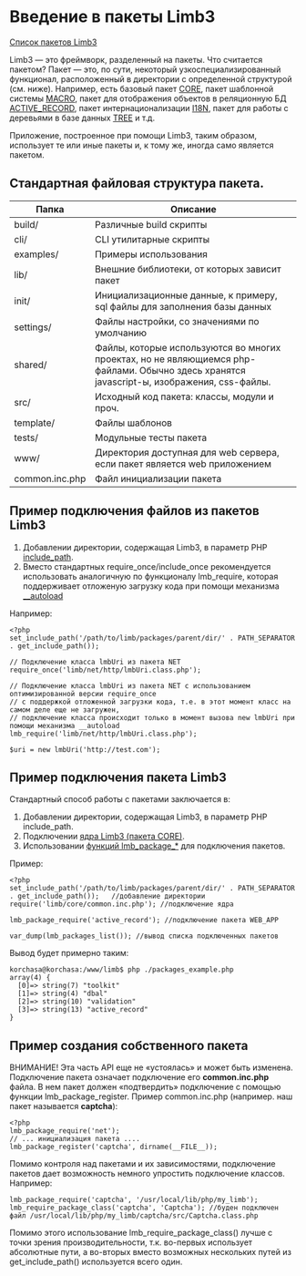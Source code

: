 # Введение в пакеты Limb3
[Список пакетов Limb3](./packages.md)

Limb3 — это фреймворк, разделенный на пакеты. Что считается пакетом? Пакет — это, по сути, некоторый узкоспециализированный функционал, расположенный в директории с определенной структурой (см. ниже). Например, есть базовый пакет [CORE](../../core/docs/ru/core.md), пакет шаблонной системы [MACRO](../../macro/docs/ru/macro.md), пакет для отображения объектов в реляционную БД [ACTIVE_RECORD](../../active_record/docs/ru/active_record.md), пакет интернационализации [I18N](../../i18n/docs/ru/i18n.md), пакет для работы с деревьями в базе данных [TREE](../../tree/docs/ru/tree.md) и т.д.

Приложение, построенное при помощи Limb3, таким образом, использует те или иные пакеты и, к тому же, иногда само является пакетом.

## Стандартная файловая структура пакета.

Папка | Описание
------|---------
build/ | Различные build скрипты
cli/ | CLI утилитарные скрипты
examples/ | Примеры использования
lib/ | Внешние библиотеки, от которых зависит пакет
init/ | Инициализационные данные, к примеру, sql файлы для заполнения базы данных
settings/ | Файлы настройки, со значениями по умолчанию
shared/ | Файлы, которые используются во многих проектах, но не являющиемся php-файлами. Обычно здесь хранятся javascript-ы, изображения, css-файлы.
src/ | Исходный код пакета: классы, модули и проч.
template/ | Файлы шаблонов
tests/ | Модульные тесты пакета
www/ | Директория доступная для web сервера, если пакет является web приложением
common.inc.php | Файл инициализации пакета

## Пример подключения файлов из пакетов Limb3

1. Добавлении директории, содержащая Limb3, в параметр PHP [include_path](http://ru2.php.net/manual/en/ini.core.php#ini.include-path).
2. Вместо стандартных require_once/include_once рекомендуется использовать аналогичную по функционалу lmb_require, которая поддерживает отложеную загрузку кода при помощи механизма [__autoload](http://ru2.php.net/manual/en/language.oop5.autoload.php)

Например:

    <?php
    set_include_path('/path/to/limb/packages/parent/dir/' . PATH_SEPARATOR  . get_include_path()); 
 
    // Подключение класса lmbUri из пакета NET
    require_once('limb/net/http/lmbUri.class.php');
 
    // Подключение класса lmbUri из пакета NET с использованием оптимизированной версии require_once 
    // с поддержкой отложенной загрузки кода, т.е. в этот момент класс на самом деле еще не загружен,
    // подключение класса происходит только в момент вызова new lmbUri при помощи механизма __autoload
    lmb_require('limb/net/http/lmbUri.class.php');
 
    $uri = new lmbUri('http://test.com');

## Пример подключения пакета Limb3

Стандартный способ работы с пакетами заключается в:

1. Добавлении директории, содержащая Limb3, в параметр PHP include_path.
2. Подключении [ядра Limb3 (пакета CORE)](../../core/docs/ru/core.md).
3. Использовании [функций lmb_package_*](../../core/docs/ru/core/global_functions.md) для подключения пакетов.

Пример:

    <?php
    set_include_path('/path/to/limb/packages/parent/dir/' . PATH_SEPARATOR . get_include_path());   //добавление директории
    require('limb/core/common.inc.php'); //подключение ядра
 
    lmb_package_require('active_record'); //подключение пакета WEB_APP
 
    var_dump(lmb_packages_list()); //вывод списка подключенных пакетов

Вывод будет примерно таким:

    korchasa@korchasa:/www/limb$ php ./packages_example.php 
    array(4) {
      [0]=> string(7) "toolkit"
      [1]=> string(4) "dbal"
      [2]=> string(10) "validation"
      [3]=> string(13) "active_record"
    }

## Пример создания собственного пакета
ВНИМАНИЕ! Эта часть API еще не «устоялась» и может быть изменена. Подключение пакета означает подключение его **common.inc.php** файла. В нем пакет должен «подтвердить» подключение с помощью функции lmb_package_register. Пример common.inc.php (например. наш пакет называется **captcha**):

    <?php
    lmb_package_require('net');
    // ... инициализация пакета ....
    lmb_package_register('captcha', dirname(__FILE__));

Помимо контроля над пакетами и их зависимостями, подключение пакетов дает возможность немного упростить подключение классов. Например:

    lmb_package_require('captcha', '/usr/local/lib/php/my_limb');
    lmb_require_package_class('captcha', 'Captcha'); //буден подключен файл /usr/local/lib/php/my_limb/captcha/src/Captcha.class.php

Помимо этого использование lmb_require_package_class() лучше с точки зрения производительности, т.к. во-первых использует абсолютные пути, а во-вторых вместо возможных нескольких путей из get_include_path() используется всего один.
